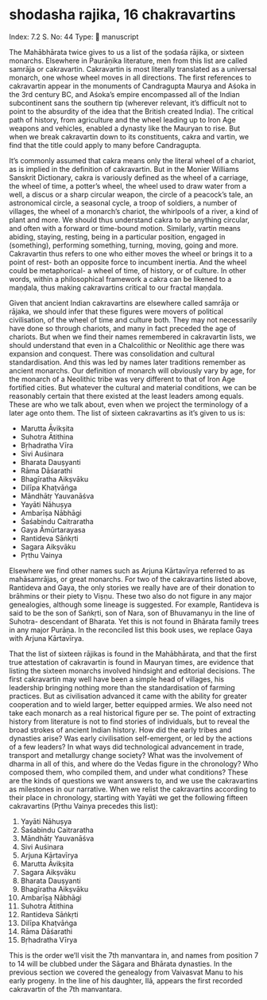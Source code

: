 # shodasha rajika, 16 chakravartins

Index: 7.2
S. No: 44
Type: 📑 manuscript

The Mahābhārata twice gives to us a list of the ṣodaśa rājika, or sixteen monarchs. Elsewhere in Paurāṇika literature, men from this list are called samrāja or cakravartin. Cakravartin is most literally translated as a universal monarch, one whose wheel moves in all directions. The first references to cakravartin appear in the monuments of Candragupta Maurya and Aśoka in the 3rd century BC, and Aśoka’s empire encompassed all of the Indian subcontinent sans the southern tip (wherever relevant, it’s difficult not to point to the absurdity of the idea that the British created India). The critical path of history, from agriculture and the wheel leading up to Iron Age weapons and vehicles, enabled a dynasty like the Mauryan to rise. But when we break cakravartin down to its constituents, cakra and vartin, we find that the title could apply to many before Candragupta.

It’s commonly assumed that cakra means only the literal wheel of a chariot, as is implied in the definition of cakravartin. But in the Monier Williams Sanskrit Dictionary, cakra is variously defined as the wheel of a carriage, the wheel of time, a potter’s wheel, the wheel used to draw water from a well, a discus or a sharp circular weapon, the circle of a peacock’s tale, an astronomical circle, a seasonal cycle, a troop of soldiers, a number of villages, the wheel of a monarch’s chariot, the whirlpools of a river, a kind of plant and more. We should thus understand cakra to be anything circular, and often with a forward or time-bound motion. Similarly, vartin means abiding, staying, resting, being in a particular position, engaged in (something), performing something, turning, moving, going and more. Cakravartin thus refers to one who either moves the wheel or brings it to a point of rest- both an opposite force to incumbent inertia. And the wheel could be metaphorical- a wheel of time, of history, or of culture. In other words, within a philosophical framework a cakra can be likened to a maṇḍala, thus making cakravartins critical to our fractal maṇḍala.

Given that ancient Indian cakravartins are elsewhere called samrāja or rājaka, we should infer that these figures were movers of political civilisation, of the wheel of time and culture both. They may not necessarily have done so through chariots, and many in fact preceded the age of chariots. But when we find their names remembered in cakravartin lists, we should understand that even in a Chalcolithic or Neolithic age there was expansion and conquest. There was consolidation and cultural standardisation. And this was led by names later traditions remember as ancient monarchs. Our definition of monarch will obviously vary by age, for the monarch of a Neolithic tribe was very different to that of Iron Age fortified cities. But whatever the cultural and material conditions, we can be reasonably certain that there existed at the least leaders among equals. These are who we talk about, even when we project the terminology of a later age onto them. The list of sixteen cakravartins as it’s given to us is:

- Marutta Āvikṣita
- Suhotra Ātithina
- Bṛhadratha Vīra
- Sivi Auśinara
- Bharata Dauṣyanti
- Rāma Dāśarathi
- Bhagīratha Aikṣvāku
- Dilīpa Khaṭvāṅga
- Māndhātṛ Yauvanāśva
- Yayāti Nāhuṣya
- Ambarīṣa Nābhāgi
- Śaśabindu Caitraratha
- Gaya Āmūrtarayasa
- Rantideva Sāṅkṛti
- Sagara Aikṣvāku
- Pṛthu Vainya

Elsewhere we find other names such as Arjuna Kārtavīrya referred to as mahāsamrājas, or great monarchs. For two of the cakravartins listed above, Rantideva and Gaya, the only stories we really have are of their donation to brāhmins or their piety to Viṣṇu. These two also do not figure in any major genealogies, although some lineage is suggested. For example, Rantideva is said to be the son of Saṅkṛti, son of Nara, son of Bhuvamanyu in the line of Suhotra- descendant of Bharata. Yet this is not found in Bhārata family trees in any major Purāṇa. In the reconciled list this book uses, we replace Gaya with Arjuna Kārtavīrya.

That the list of sixteen rājikas is found in the Mahābhārata, and that the first true attestation of cakravartin is found in Mauryan times, are evidence that listing the sixteen monarchs involved hindsight and editorial decisions. The first cakravartin may well have been a simple head of villages, his leadership bringing nothing more than the standardisation of farming practices. But as civilisation advanced it came with the ability for greater cooperation and to wield larger, better equipped armies. We also need not take each monarch as a real historical figure per se. The point of extracting history from literature is not to find stories of individuals, but to reveal the broad strokes of ancient Indian history. How did the early tribes and dynasties arise? Was early civilisation self-emergent, or led by the actions of a few leaders? In what ways did technological advancement in trade, transport and metallurgy change society? What was the involvement of dharma in all of this, and where do the Vedas figure in the chronology? Who composed them, who compiled them, and under what conditions? These are the kinds of questions we want answers to, and we use the cakravartins as milestones in our narrative. When we relist the cakravartins according to their place in chronology, starting with Yayāti we get the following fifteen cakravartins (Pṛthu Vainya precedes this list):

1. Yayāti Nāhuṣya
2. Śaśabindu Caitraratha
3. Māndhātṛ Yauvanāśva
4. Sivi Auśinara
5. Arjuna Kārtavīrya
6. Marutta Āvikṣita
7. Sagara Aikṣvāku
8. Bharata Dauṣyanti
9. Bhagīratha Aikṣvāku
10. Ambarīṣa Nābhāgi
11. Suhotra Ātithina
12. Rantideva Sāṅkṛti
13. Dilīpa Khaṭvāṅga
14. Rāma Dāśarathi
15. Bṛhadratha Vīrya

This is the order we’ll visit the 7th manvantara in, and names from position 7 to 14 will be clubbed under the Sāgara and Bhārata dynasties. In the previous section we covered the genealogy from Vaivasvat Manu to his early progeny. In the line of his daughter, Ilā, appears the first recorded cakravartin of the 7th manvantara.